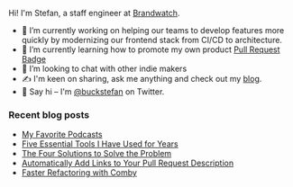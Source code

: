 Hi! I'm Stefan, a staff engineer at [Brandwatch](https://brandwatch.com/).

- 🚀 I’m currently working on helping our teams to develop features more quickly by modernizing our frontend stack from CI/CD to architecture.
- 🌱 I’m currently learning how to promote my own product [Pull Request Badge](https://pullrequestbadge.com/) 
- 💬 I’m looking to chat with other indie makers
- ✍ I'm keen on sharing, ask me anything and check out my [blog](https://stefanbuck.com/blog).
- 👋 Say hi – I'm [@buckstefan](https://twitter.com/buckstefan) on Twitter.


### Recent blog posts

- [My Favorite Podcasts](https://stefanbuck.com/blog/my-favorite-podcasts)
- [Five Essential Tools I Have Used for Years](https://stefanbuck.com/blog/five-essential-tools-i-have-used-for-years)
- [The Four Solutions to Solve the Problem](https://stefanbuck.com/blog/the-four-solutions-to-solve-the-problem)
- [Automatically Add Links to Your Pull Request Description](https://stefanbuck.com/blog/automatically-add-links-to-your-pull-request-description)
- [Faster Refactoring with Comby](https://stefanbuck.com/blog/faster-refactoring-with-comby)
